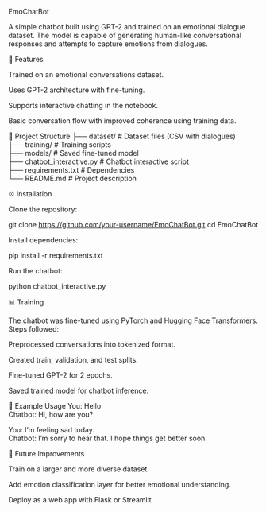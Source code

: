 EmoChatBot

A simple chatbot built using GPT-2 and trained on an emotional dialogue dataset.
The model is capable of generating human-like conversational responses and attempts to capture emotions from dialogues.

🚀 Features

Trained on an emotional conversations dataset.

Uses GPT-2 architecture with fine-tuning.

Supports interactive chatting in the notebook.

Basic conversation flow with improved coherence using training data.

📂 Project Structure
├── dataset/                # Dataset files (CSV with dialogues)  
├── training/               # Training scripts  
├── models/                 # Saved fine-tuned model  
├── chatbot_interactive.py  # Chatbot interactive script  
├── requirements.txt        # Dependencies  
└── README.md               # Project description  

⚙️ Installation

Clone the repository:

git clone https://github.com/your-username/EmoChatBot.git
cd EmoChatBot


Install dependencies:

pip install -r requirements.txt


Run the chatbot:

python chatbot_interactive.py

📊 Training

The chatbot was fine-tuned using PyTorch and Hugging Face Transformers.
Steps followed:

Preprocessed conversations into tokenized format.

Created train, validation, and test splits.

Fine-tuned GPT-2 for 2 epochs.

Saved trained model for chatbot inference.

💬 Example Usage
You: Hello  
Chatbot: Hi, how are you?  

You: I’m feeling sad today.  
Chatbot: I’m sorry to hear that. I hope things get better soon.  

🔮 Future Improvements

Train on a larger and more diverse dataset.

Add emotion classification layer for better emotional understanding.

Deploy as a web app with Flask or Streamlit.
